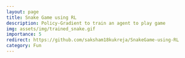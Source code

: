 ```yaml
---
layout: page
title: Snake Game using RL
description: Policy-Gradient to train an agent to play game
img: assets/img/trained_snake.gif
importance: 5
redirect: https://github.com/saksham18kukreja/SnakeGame-using-RL
category: Fun
---
```


